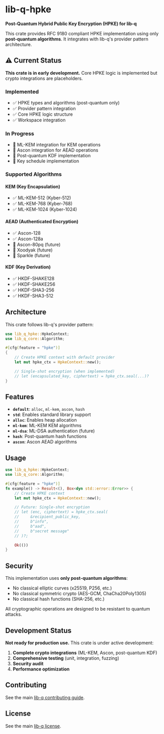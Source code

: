 # lib-q-hpke

**Post-Quantum Hybrid Public Key Encryption (HPKE) for lib-q**

This crate provides RFC 9180 compliant HPKE implementation using only **post-quantum algorithms**. It integrates with lib-q's provider pattern architecture.

## ⚠️ Current Status

**This crate is in early development.** Core HPKE logic is implemented but crypto integrations are placeholders.

### Implemented
- ✅ HPKE types and algorithms (post-quantum only)
- ✅ Provider pattern integration
- ✅ Core HPKE logic structure
- ✅ Workspace integration

### In Progress
- 🔄 ML-KEM integration for KEM operations
- 🔄 Ascon integration for AEAD operations
- 🔄 Post-quantum KDF implementation
- 🔄 Key schedule implementation

### Supported Algorithms

#### KEM (Key Encapsulation)
- ✅ ML-KEM-512 (Kyber-512)
- ✅ ML-KEM-768 (Kyber-768)
- ✅ ML-KEM-1024 (Kyber-1024)

#### AEAD (Authenticated Encryption)
- ✅ Ascon-128
- ✅ Ascon-128a
- 🔄 Ascon-80pq (future)
- 🔄 Xoodyak (future)
- 🔄 Sparkle (future)

#### KDF (Key Derivation)
- ✅ HKDF-SHAKE128
- ✅ HKDF-SHAKE256
- ✅ HKDF-SHA3-256
- ✅ HKDF-SHA3-512

## Architecture

This crate follows lib-q's provider pattern:

```rust
use lib_q_hpke::HpkeContext;
use lib_q_core::Algorithm;

#[cfg(feature = "hpke")]
{
    // Create HPKE context with default provider
    let mut hpke_ctx = HpkeContext::new();

    // Single-shot encryption (when implemented)
    // let (encapsulated_key, ciphertext) = hpke_ctx.seal(...)?
}
```

## Features

- **`default`**: `alloc`, `ml-kem`, `ascon`, `hash`
- **`std`**: Enables standard library support
- **`alloc`**: Enables heap allocation
- **`ml-kem`**: ML-KEM KEM algorithms
- **`ml-dsa`**: ML-DSA authentication (future)
- **`hash`**: Post-quantum hash functions
- **`ascon`**: Ascon AEAD algorithms

## Usage

```rust
use lib_q_hpke::HpkeContext;
use lib_q_core::Algorithm;

#[cfg(feature = "hpke")]
fn example() -> Result<(), Box<dyn std::error::Error>> {
    // Create HPKE context
    let mut hpke_ctx = HpkeContext::new();

    // Future: Single-shot encryption
    // let (enc, ciphertext) = hpke_ctx.seal(
    //     &recipient_public_key,
    //     b"info",
    //     b"aad",
    //     b"secret message"
    // )?;

    Ok(())
}
```

## Security

This implementation uses **only post-quantum algorithms**:
- No classical elliptic curves (x25519, P256, etc.)
- No classical symmetric crypto (AES-GCM, ChaCha20Poly1305)
- No classical hash functions (SHA-256, etc.)

All cryptographic operations are designed to be resistant to quantum attacks.

## Development Status

**Not ready for production use.** This crate is under active development:

1. **Complete crypto integrations** (ML-KEM, Ascon, post-quantum KDF)
2. **Comprehensive testing** (unit, integration, fuzzing)
3. **Security audit**
4. **Performance optimization**

## Contributing

See the main [lib-q contributing guide](../CONTRIBUTING.md).

## License

See the main [lib-q license](../LICENSE).
